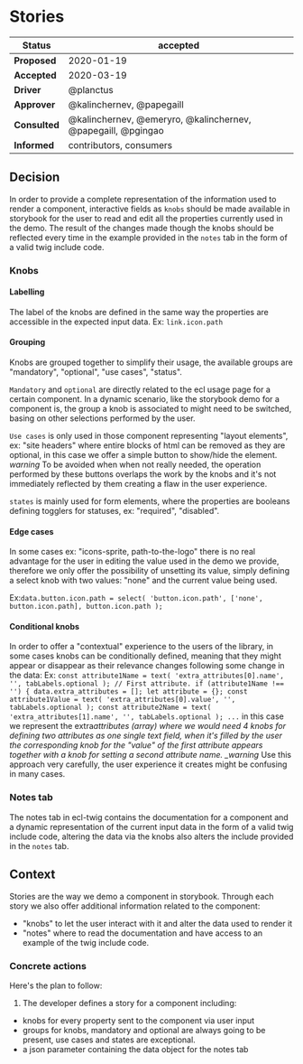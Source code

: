 # Stories

| Status        | accepted <!--becomes accepted, rejected or superseded later--> |
| ------------- | -------------------------------------------------------------- |
| **Proposed**  | 2020-01-19                                                     |
| **Accepted**  | 2020-03-19                                                     |
| **Driver**    | @planctus                                                      |
| **Approver**  | @kalinchernev, @papegaill                                      |
| **Consulted** | @kalinchernev, @emeryro, @kalinchernev, @papegaill, @pgingao   |
| **Informed**  | contributors, consumers                                        |

## Decision

In order to provide a complete representation of the information used to render a component, interactive fields as `knobs` should be made available in storybook for the user to read and edit all the properties currently used in the demo.
The result of the changes made though the knobs should be reflected every time in the example provided in the `notes` tab in the form of a valid twig include code.

### Knobs

#### Labelling

The label of the knobs are defined in the same way the properties are accessible in the expected input data.
Ex: `link.icon.path`

#### Grouping

Knobs are grouped together to simplify their usage, the available groups are "mandatory", "optional", "use cases", "status".

`Mandatory` and `optional` are directly related to the ecl usage page for a certain component.
In a dynamic scenario, like the storybook demo for a component is, the group a knob is associated to might need to be switched, basing on other selections performed by the user.

`Use cases` is only used in those component representing "layout elements", ex: "site headers" where entire blocks of html can be removed as they are optional, in this case we offer a simple button to show/hide the element.
_warning_ To be avoided when when not really needed, the operation performed by these buttons overlaps the work by the knobs and it's not immediately reflected by them creating a flaw in the user experience.

`states` is mainly used for form elements, where the properties are booleans defining togglers for statuses, ex: "required", "disabled".

#### Edge cases

In some cases ex: "icons-sprite, path-to-the-logo" there is no real advantage for the user in editing the value used in the demo we provide, therefore we only offer the possibility of unsetting its value, simply defining a select knob with two values: "none" and the current value being used.

Ex:`data.button.icon.path = select( 'button.icon.path', ['none', button.icon.path], button.icon.path );`

#### Conditional knobs

In order to offer a "contextual" experience to the users of the library, in some cases knobs can be conditionally defined, meaning that they might appear or disappear as their relevance changes following some change in the data:
Ex: `const attribute1Name = text( 'extra_attributes[0].name', '', tabLabels.optional ); // First attribute. if (attribute1Name !== '') { data.extra_attributes = []; let attribute = {}; const attribute1Value = text( 'extra_attributes[0].value', '', tabLabels.optional ); const attribute2Name = text( 'extra_attributes[1].name', '', tabLabels.optional ); ...`
in this case we represent the extra*attributes (array) where we would need 4 knobs for defining two attributes as one single text field, when it's filled by the user the corresponding knob for the "value" of the first attribute appears together with a knob for setting a second attribute name.
\_warning* Use this approach very carefully, the user experience it creates might be confusing in many cases.

### Notes tab

The notes tab in ecl-twig contains the documentation for a component and a dynamic representation of the current input data in the form of a valid twig include code, altering the data via the knobs also alters the include provided in the `notes` tab.

## Context

Stories are the way we demo a component in storybook.
Through each story we also offer additional information related to the component:

- "knobs" to let the user interact with it and alter the data used to render it
- "notes" where to read the documentation and have access to an example of the twig include code.

### Concrete actions

Here's the plan to follow:

1. The developer defines a story for a component including:

- knobs for every property sent to the component via user input
- groups for knobs, mandatory and optional are always going to be present, use cases and states are exceptional.
- a json parameter containing the data object for the notes tab
